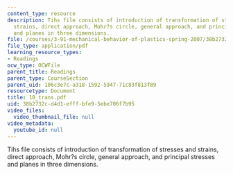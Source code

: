```yaml
---
content_type: resource
description: Tihs file consists of introduction of transformation of stresses and
  strains, direct approach, Mohr?s circle, general approach, and principal stresses
  and planes in three dimensions.
file: /courses/3-91-mechanical-behavior-of-plastics-spring-2007/38b2732cd4d1efffbfe95ebe706f7b95_10_trans.pdf
file_type: application/pdf
learning_resource_types:
- Readings
ocw_type: OCWFile
parent_title: Readings
parent_type: CourseSection
parent_uid: 106c3e7c-a318-1592-5947-71c83f813f89
resourcetype: Document
title: 10_trans.pdf
uid: 38b2732c-d4d1-efff-bfe9-5ebe706f7b95
video_files:
  video_thumbnail_file: null
video_metadata:
  youtube_id: null
---
```

Tihs file consists of introduction of transformation of stresses and strains, direct approach, Mohr?s circle, general approach, and principal stresses and planes in three dimensions.

